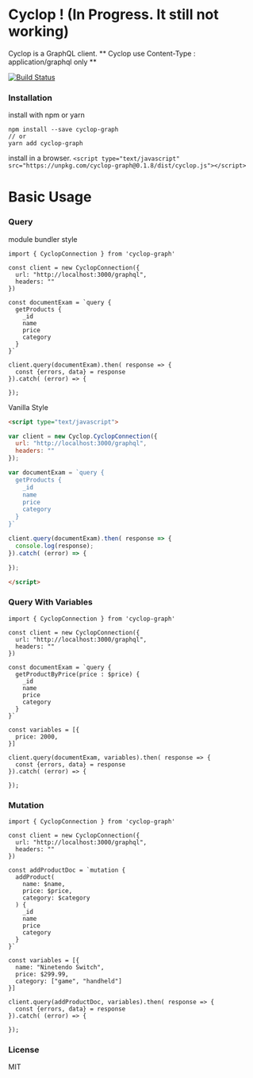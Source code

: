 # Cyclop ! (In Progress. It still not working)
Cyclop is a GraphQL client. ** Cyclop use Content-Type : application/graphql only **

[![Build Status](https://travis-ci.org/kenshero/cyclop-graph.svg?branch=master)](https://travis-ci.org/kenshero/cyclop-graph)


### Installation

install with npm or yarn
```
npm install --save cyclop-graph
// or
yarn add cyclop-graph
```

install in a browser.
`<script type="text/javascript" src="https://unpkg.com/cyclop-graph@0.1.8/dist/cyclop.js"></script>`

# Basic Usage

### Query
module bundler style
```
import { CyclopConnection } from 'cyclop-graph'

const client = new CyclopConnection({
  url: "http://localhost:3000/graphql",
  headers: ""
})

const documentExam = `query {
  getProducts {
    _id
    name
    price
    category
  }
}`

client.query(documentExam).then( response => {
  const {errors, data} = response
}).catch( (error) => {

});

```

Vanilla Style
```html
<script type="text/javascript">

var client = new Cyclop.CyclopConnection({
  url: "http://localhost:3000/graphql",
  headers: ""
});

var documentExam = `query {
  getProducts {
    _id
    name
    price
    category
  }
}`

client.query(documentExam).then( response => {
  console.log(response);
}).catch( (error) => {

});

</script>
```

### Query With Variables
```
import { CyclopConnection } from 'cyclop-graph'

const client = new CyclopConnection({
  url: "http://localhost:3000/graphql",
  headers: ""
})

const documentExam = `query {
  getProductByPrice(price : $price) {
    _id
    name
    price
    category
  }
}`

const variables = [{
  price: 2000,
}]

client.query(documentExam, variables).then( response => {
  const {errors, data} = response
}).catch( (error) => {

});
```

### Mutation
```
import { CyclopConnection } from 'cyclop-graph'

const client = new CyclopConnection({
  url: "http://localhost:3000/graphql",
  headers: ""
})

const addProductDoc = `mutation {
  addProduct(
    name: $name,
    price: $price,
    category: $category
  ) {
    _id
    name
    price
    category
  }
}`

const variables = [{
  name: "Ninetendo Switch",
  price: $299.99,
  category: ["game", "handheld"]
}]

client.query(addProductDoc, variables).then( response => {
  const {errors, data} = response
}).catch( (error) => {

});
```
### License

MIT